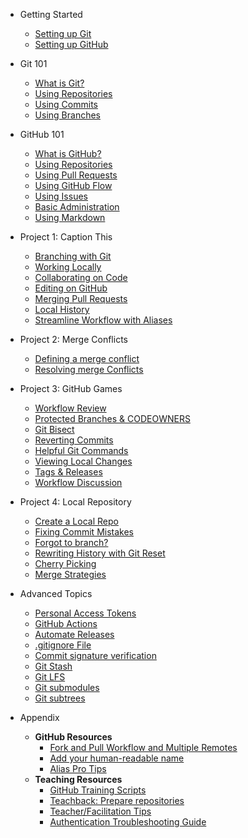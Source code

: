 - Getting Started
  - [Setting up Git](01_setup_git.md)
  - [Setting up GitHub](01_setup_github.md)

- Git 101
  - [What is Git?](02_git_101.md)
  - [Using Repositories](02_repositories.md)
  - [Using Commits](02_commits.md)
  - [Using Branches](02_branches.md)

- GitHub 101
  - [What is GitHub?](03_github_101.md)
  - [Using Repositories](03_repositories.md)
  - [Using Pull Requests](03_repositories.md)
  - [Using GitHub Flow](03_github_flow.md)
  - [Using Issues](03_issues.md)
  - [Basic Administration](03_administration.md)
  - [Using Markdown](03_markdown.md)

- Project 1: Caption This
  - [Branching with Git](04_branching_with_git.md)
  - [Working Locally](06_working_locally.md)
  - [Collaborating on Code](07_collaborating_on_code.md)
  - [Editing on GitHub](08_edit_on_github.md)
  - [Merging Pull Requests](09_merging_pull_requests.md)
  - [Local History](10_local_history.md)
  - [Streamline Workflow with Aliases](11_streamline_workflow_with_aliases.md)

- Project 2: Merge Conflicts
  - [Defining a merge conflict](12a_what_is_a_merge_conflict.md)
  - [Resolving merge Conflicts](12b_resolving_merge_conflicts.md)

- Project 3: GitHub Games
  - [Workflow Review](13_workflow_review_project_github_games.md)
  - [Protected Branches & CODEOWNERS](17_protected_branches.md)
  - [Git Bisect](14_git_bisect.md)
  - [Reverting Commits](15_reverting_commits.md)
  - [Helpful Git Commands](16_helpful_git_commands.md)
  - [Viewing Local Changes](17_view_local_changes.md)
  - [Tags & Releases](17_tags_and_releases.md)
  - [Workflow Discussion](17_workflow_discussion.md)

- Project 4: Local Repository
  - [Create a Local Repo](18_create_local_repo.md)
  - [Fixing Commit Mistakes](19_fixing_commit_mistakes.md)
  - [Forgot to branch?](19_forgot_to_branch.md)
  - [Rewriting History with Git Reset](20_rewriting_history_git_reset.md)
  - [Cherry Picking](21_git_cherry_pick.md)
  - [Merge Strategies](22_merge_strategies_rebase.md)

- Advanced Topics
  - [Personal Access Tokens](20_personal_access_token.md)
  - [GitHub Actions](17_github_actions.md)
  - [Automate Releases](17_actions_activity.md)
  - [.gitignore File](23_gitignore.md)
  - [Commit signature verification](24_commit_sig_verification.md)
  - [Git Stash](25_git_stash.md)
  - [Git LFS](26_git_lfs.md)
  - [Git submodules](27_git_submodules.md)
  - [Git subtrees](28_git_subtrees.md)

- Appendix
  - **GitHub Resources**
    - [Fork and Pull Workflow and Multiple Remotes](app_fork_workflow.md)
    - [Add your human-readable name](app_add_human_readable_name.md)
    - [Alias Pro Tips](app_aliases.md)
  - **Teaching Resources**
    - [GitHub Training Scripts](app_teaching_script.md)
    - [Teachback: Prepare repositories](app_teachback_repo_prep.md)
    - [Teacher/Facilitation Tips](app_facilitation_tips.md)
    - [Authentication Troubleshooting Guide](app_authentication.md)
